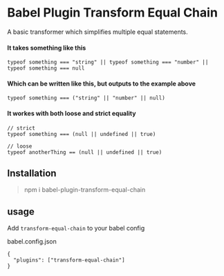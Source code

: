 # Babel Plugin Transform Equal Chain

A basic transformer which simplifies multiple equal statements.


#### It takes something like this
```
typeof something === "string" || typeof something === "number" || typeof something === null
```

#### Which can be written like this, but outputs to the example above
```
typeof something === ("string" || "number" || null)
```

#### It workes with both loose and strict equality
```
// strict
typeof something === (null || undefined || true)

// loose
typeof anotherThing == (null || undefined || true) 
```


## Installation
> npm i babel-plugin-transform-equal-chain

## usage
Add `transform-equal-chain` to your babel config 

babel.config.json
```
{
  "plugins": ["transform-equal-chain"]
}
```